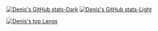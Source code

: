 [![Denis's GitHub stats-Dark](https://github-readme-stats.vercel.app/api?username=g0rdan&show_icons=true&theme=dark#gh-dark-mode-only)](https://github.com/g0rdan/github-readme-stats#gh-dark-mode-only)
[![Denis's GitHub stats-Light](https://github-readme-stats.vercel.app/api?username=g0rdan&show_icons=true&theme=default#gh-light-mode-only)](https://github.com/g0rdan/github-readme-stats#gh-light-mode-only)

[![Denis's top Langs](https://github-readme-stats.vercel.app/api/top-langs/?username=g0rdan&hide=html&layout=compact&show_icons=true)](https://github.com/g0rdan)
